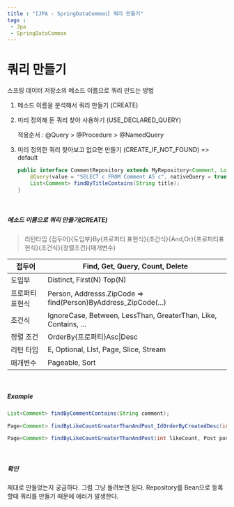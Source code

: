 ```yaml
---
title : "[JPA - SpringDataCommon] 쿼리 만들기"
tags : 
 - Jpa
 - SpringDataCommon
---
```




# 쿼리 만들기

스프링 데이터 저장소의 메소드 이름으로 쿼리 만드는 방법

1. 메소드 이름을 분석해서 쿼리 만들기 (CREATE)

2. 미리 정의해 둔 쿼리 찾아 사용하기 (USE_DECLARED_QUERY)

   적용순서 : @Query > @Procedure > @NamedQuery

3. 미리 정의한 쿼리 찾아보고 없으면 만들기 (CREATE_IF_NOT_FOUND) => default

   ```java
   public interface CommentRepository extends MyRepository<Comment, Long> {
       @Query(value = "SELECT c FROM Comment AS c", nativeQuery = true)
       List<Comment> findByTitleContains(String title);
   }
   ```

<br/>

##### 메소드 이름으로 쿼리 만들기(CREATE)

> 리턴타입 {접두어}{도입부}By{프로퍼티 표현식}{조건식}{And,Or}{프로퍼티표현식}{조건식}{정렬조건}{매개변수}



| 접두어          | Find, Get, Query, Count, Delete                              |
| --------------- | ------------------------------------------------------------ |
| 도입부          | Distinct, First(N) Top(N)                                    |
| 프로퍼티 표현식 | Person, Addresss.ZipCode => find(Person)ByAddress_ZipCode(...) |
| 조건식          | IgnoreCase, Between, LessThan, GreaterThan, Like, Contains, ... |
| 정렬 조건       | OrderBy{프로퍼티}Asc\|Desc                                   |
| 리턴 타입       | E, Optional<E>, LIst<E>, Page<E>, Slice<E>, Stream<E>        |
| 매개변수        | Pageable, Sort                                               |

<br/>

##### Example

```java
List<Comment> findByCommentContains(String comment);

Page<Comment> findByLikeCountGreaterThanAndPost_IdOrderByCreatedDesc(int likeCount, Long postId, Pageable pageable);

Page<Comment> findByLikeCountGreaterThanAndPost(int likeCount, Post post, Pageable pageable);
```

<br/>

##### 확인

제대로 만들었는지 궁금하다. 그럼 그냥 돌려보면 된다. Repository를 Bean으로 등록할때 쿼리를 만들기 때문에 에러가 발생한다.
